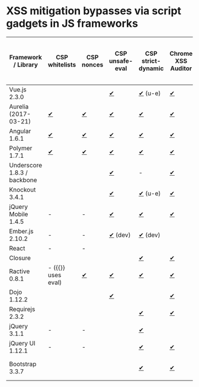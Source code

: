 # XSS mitigation bypasses via script gadgets in JS frameworks

|  Framework / Library        | CSP whitelists                       | CSP nonces                                  | CSP unsafe-eval                           | CSP strict-dynamic                          | Chrome XSS Auditor                           | EDGE XSS filter                                 | NoScript XSS Filter 5.0.2                         | DOMPurify 0.8.7                                          | Google Closure HTML sanitizer (2017-05-01)            | ModSecurity OWASP CRS 3.0.0                        |
|-----------------------------|--------------------------------------|---------------------------------------------|-------------------------------------------|---------------------------------------------|----------------------------------------------|-------------------------------------------------|---------------------------------------------------|----------------------------------------------------------|-------------------------------------------------------|----------------------------------------------------|
| Vue.js 2.3.0                |                                      |                                             | [✔](repo/csp/ue/vue_exploit.php)          | [✔](repo/csp/sd/vue_exploit.php)  (u-e)     | [✔](repo/csp/ue/vue_exploit.php)             | [✔](repo/filters/edge/vue_exploit2.php)         | [✔](repo/filters/noscript/vue_exploit.php)        | [✔](repo/sanitizers/dompurify/vue_exploit.php)           | [✔](repo/sanitizers/closure/vue_exploit.php)          | [✔](repo/waf/modsecurity/vue_exploit.php)          |
| Aurelia (2017-03-21)        | [✔](repo/csp/wh/aurelia_exploit.php) | [✔](repo/csp/wh/aurelia_exploit.php)        | [✔](repo/csp/ue/aurelia_exploit.php)      | [✔](repo/csp/sd/aurelia_exploit.php)        | [✔](repo/filters/chrome/aurelia_exploit.php) | [✔](repo/filters/chrome/aurelia_exploit.php)    | [✔](repo/filters/noscript/aurelia_exploit.php)    | [✔](repo/sanitizers/dompurify/aurelia_exploit.php)       | [✔](repo/sanitizers/closure/aurelia_exploit.php)      | [✔](repo/waf/modsecurity/aurelia_exploit.php)      |
| Angular 1.6.1               | [✔](repo/csp/wh/angular_exploit.php) | [✔](repo/csp/wh/angular_exploit.php)        | [✔](repo/csp/wh/angular_exploit.php)      | [✔](repo/csp/sd/angular_exploit.php)        | [✔](repo/filters/chrome/angular_exploit.php) | [✔](repo/filters/edge/angular_exploit.php)      | [✔](repo/filters/noscript/angular_exploit.php)    | [✔](repo/sanitizers/dompurify/angular_exploit.php)       | [✔](repo/sanitizers/closure/angular_exploit.php)      | [✔](repo/waf/modsecurity/angular_exploit.php)      |
| Polymer 1.7.1               | [✔](repo/csp/wh/polymer_exploit.php) | [✔](repo/csp/wh/polymer_exploit.php)        | [✔](repo/csp/ue/polymer_exploit.php)      | [✔](repo/csp/sd/polymer_exploit.php)        | [✔](repo/filters/chrome/polymer_exploit.php) | [✔](repo/filters/noscript/polymer_exploit.php)  | [✔](repo/filters/noscript/polymer_exploit.php)    | - (<template)                                            | - (<template)                                         | [✔](repo/waf/modsecurity/polymer_exploit.php)      |
| Underscore 1.8.3 / backbone |                                      |                                             | [✔](repo/csp/ue/underscore_exploit.php)   | -                                           | [✔](repo/csp/ue/underscore_exploit.php)      | [✔](repo/filters/edge/underscore_exploit.php)   | [✔](repo/filters/noscript/underscore_exploit.php) | [✔](repo/sanitizers/dompurify/underscore_exploit.php)    | [✔](repo/sanitizers/closure/underscore_exploit.php)   | [✔](repo/waf/modsecurity/underscore_exploit.php)   |
| Knockout 3.4.1              |                                      |                                             | [✔](repo/csp/ue/knockout_exploit.php)     | [✔](repo/csp/sd/knockout_exploit.php) (u-e) | [✔](repo/csp/ue/knockout_exploit.php)        | [✔](repo/filters/edge/knockout_exploit.php)     | [✔](repo/filters/noscript/knockout_exploit.php)   | [✔](repo/sanitizers/dompurify/knockout_exploit.php)      | - (data- or comments)                                 | [✔](repo/waf/modsecurity/knockout_exploit.php)     |
| jQuery Mobile 1.4.5         | -                                    | -                                           | [✔](repo/csp/ue/jquerymobile_exploit.php) | [✔](repo/csp/sd/jquerymobile_exploit.php)   | [✔](repo/csp/ue/jquerymobile_exploit.php)    | [✔](repo/filters/edge/jquerymobile_exploit.php) |                                                   | [✔](repo/sanitizers/dompurify/jquerymobile_exploit.html) | [✔](repo/sanitizers/closure/jquerymobile_exploit.php) | [✔](repo/waf/modsecurity/jquerymobile_exploit.php) |
| Ember.js 2.10.2             | -                                    | -                                           | [✔](repo/csp/ue/ember_exploit.php) (dev)  | [✔](repo/csp/sd/ember_exploit.html) (dev)   |                                              |                                                 |                                                   |                                                          |                                                       |                                                    |
| React                       | -                                    | -                                           |                                           |                                             |                                              |                                                 |                                                   |                                                          |                                                       |                                                    |
| Closure                     |                                      |                                             |                                           | [✔](repo/csp/sd/closure_exploit.php)        | [✔](repo/csp/sd/closure_exploit.php)         | - (<a.*)                                        | [✔](repo/filters/noscript/closure_exploit.php)    |                                                          |                                                       |                                                    |
| Ractive 0.8.1               | - ({{}} uses eval)                   | [✔](repo/csp/wh/ractive_nonces_exploit.php) | [✔](repo/csp/ue/ractive_exploit.php)      | [✔](repo/csp/sd/ractive_exploit.php)        | [✔](repo/csp/sd/ractive_exploit.php)         | - (<script)                                     | - (script node)                                   | - (script)                                               | - (script)                                            | - (script)                                         |
| Dojo 1.12.2                 |                                      |                                             | [✔](repo/csp/ue/dojo_exploit.php)         |                                             | [✔](repo/filters/chrome/dojo_exploit.php)    | [✔](repo/filters/edge/dojo_exploit.php)         | [✔](repo/filters/chrome/dojo_exploit.php)         | [✔](repo/sanitizers/dompurify/dojo_exploit.php)          | - (data-)                                             | [✔](repo/waf/modsecurity/dojo_exploit.php)         |
| Requirejs 2.3.2             |                                      |                                             |                                           | [✔](repo/csp/sd/requirejs_exploit.php)      | [✔](repo/csp/sd/requirejs_exploit.php)       | - (<script)                                     |                                                   |                                                          |                                                       |                                                    |
| jQuery 3.1.1                | -                                    | -                                           |                                           | [✔](repo/csp/sd/jquery_exploit.php)         |                                              | - (<script)                                     |                                                   |                                                          |                                                       |                                                    |
| jQuery UI 1.12.1            | -                                    | -                                           |                                           | [✔](repo/csp/sd/jqueryui_exploit.php)       | [✔](repo/csp/sd/jqueryui_exploit.php)        |                                                 | [✔](repo/filters/noscript/jqueryui_exploit.php)   | [✔](repo/sanitizers/dompurify/jqueryui_exploit.php)      | [✔](repo/sanitizers/closure/jqueryui_exploit.php)     | [✔](repo/waf/modsecurity/jqueryui_exploit.php)     |
| Bootstrap 3.3.7             |                                      |                                             |                                           | [✔](repo/csp/sd/bootstrap_exploit.php)      | [✔](repo/csp/sd/bootstrap_exploit.php)       | [✔](repo/filters/edge/bootstrap_exploit.php)    | - (HTML in HTML attr)                             | [✔](repo/sanitizers/dompurify/bootstrap_exploit.php)     |                                                       |                                                    |
